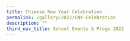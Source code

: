 ```yaml
---
title: Chinese New Year Celebration
permalink: /gallery/2022/CNY-Celebration
description: ""
third_nav_title: School Events & Progs 2022
---
```


